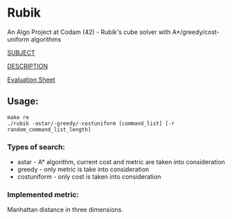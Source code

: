 # Rubik
An Algo Project at Codam (42) - Rubik's cube solver with A*/greedy/cost-uniform algorithms

[SUBJECT](/SUBJECT.en.pdf)

[DESCRIPTION](https://github.com/k-off/Rubik/wiki)

[Evaluation Sheet](https://github.com/k-off/Rubik/wiki/Evaluation-Sheet)

## Usage:
```
make re
./rubik -astar/-greedy/-costuniform [command_list] [-r random_command_list_length]
```
### Types of search:
 - astar - A* algorithm, current cost and metric are taken into consideration
 - greedy - only metric is take into consideration
 - costuniform - only cost is taken into consideration
 
 ### Implemented metric:
 Manhattan distance in three dimensions.
